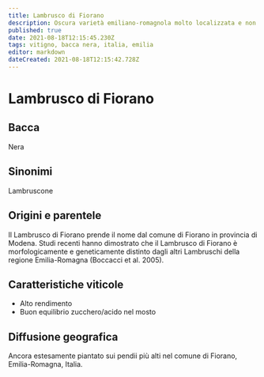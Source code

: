 ```yaml
---
title: Lambrusco di Fiorano
description: Oscura varietà emiliano-romagnola molto localizzata e non collegata ad altri Lambruschi.
published: true
date: 2021-08-18T12:15:45.230Z
tags: vitigno, bacca nera, italia, emilia
editor: markdown
dateCreated: 2021-08-18T12:15:42.728Z
---
```


# Lambrusco di Fiorano

## Bacca
Nera
## Sinonimi
Lambruscone

## Origini e parentele
Il Lambrusco di Fiorano prende il nome dal comune di Fiorano in provincia di Modena. Studi recenti hanno dimostrato che il Lambrusco di Fiorano è morfologicamente e geneticamente distinto dagli altri Lambruschi della regione Emilia-Romagna (Boccacci et al. 2005).

## Caratteristiche viticole
- Alto rendimento
- Buon equilibrio zucchero/acido nel mosto

## Diffusione geografica
Ancora estesamente piantato sui pendii più alti nel comune di Fiorano, Emilia-Romagna, Italia.